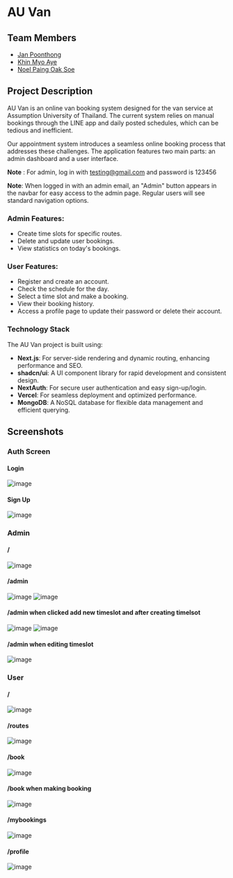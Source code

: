 # AU Van

## Team Members

- [Jan Poonthong](https://github.com/JanPoonthong)
- [Khin Myo Aye](https://github.com/Ariel-Khin99)
- [Noel Paing Oak Soe](https://github.com/NoelPOS)

## Project Description

AU Van is an online van booking system designed for the van service at Assumption University of Thailand. The current system relies on manual bookings through the LINE app and daily posted schedules, which can be tedious and inefficient.

Our appointment system introduces a seamless online booking process that addresses these challenges. The application features two main parts: an admin dashboard and a user interface.

**Note** : For admin, log in with testing@gmail.com and password is 123456

**Note**: When logged in with an admin email, an "Admin" button appears in the navbar for easy access to the admin page. Regular users will see standard navigation options.

### Admin Features:

- Create time slots for specific routes.
- Delete and update user bookings.
- View statistics on today's bookings.

### User Features:

- Register and create an account.
- Check the schedule for the day.
- Select a time slot and make a booking.
- View their booking history.
- Access a profile page to update their password or delete their account.

### Technology Stack

The AU Van project is built using:

- **Next.js**: For server-side rendering and dynamic routing, enhancing performance and SEO.
- **shadcn/ui**: A UI component library for rapid development and consistent design.
- **NextAuth**: For secure user authentication and easy sign-up/login.
- **Vercel**: For seamless deployment and optimized performance.
- **MongoDB**: A NoSQL database for flexible data management and efficient querying.

## Screenshots

### Auth Screen

#### Login

![image](https://github.com/user-attachments/assets/fbc20ea7-b86d-4122-9288-7636dc97dc72)

#### Sign Up

![image](https://github.com/user-attachments/assets/e8e84b46-d6aa-463e-aef8-d0a62f603944)

### Admin

#### /

![image](https://github.com/user-attachments/assets/3a7986f1-fc45-433b-a8a2-0dbc09e4b0ce)

#### /admin

![image](https://github.com/user-attachments/assets/654dd0b0-e743-42a3-bf86-960593e69437)
![image](https://github.com/user-attachments/assets/e59ea9d5-59e3-42d7-9271-b58b00778ec1)

#### /admin when clicked add new timeslot and after creating timelsot

![image](https://github.com/user-attachments/assets/3f9f21d5-3247-46d4-bf9d-6742789863cb)
![image](https://github.com/user-attachments/assets/de481125-5a63-41d4-a719-e48ed9ecbd9a)

#### /admin when editing timeslot

![image](https://github.com/user-attachments/assets/306c8c2b-9536-4fb8-a54e-7bd33b97bc52)

### User

#### /

![image](https://github.com/user-attachments/assets/83f172f5-8da7-401e-acc3-45de583fdd7d)

#### /routes

![image](https://github.com/user-attachments/assets/1241269e-fb76-4a51-b638-4ceeca0488ac)

#### /book

![image](https://github.com/user-attachments/assets/689ad31c-e440-49dc-b00f-4194ab2561d3)

#### /book when making booking

![image](https://github.com/user-attachments/assets/9aa01a9c-50c2-41d6-ab3e-2da18a6f4c60)

#### /mybookings

![image](https://github.com/user-attachments/assets/e5b9090d-f3fa-4720-9a1a-a8549ee1933a)

#### /profile

![image](https://github.com/user-attachments/assets/7926096f-cc17-43bc-8d54-0d76175f54d9)
